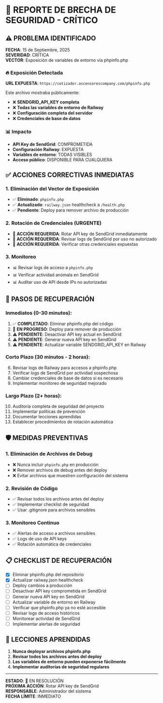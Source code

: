 # 🚨 REPORTE DE BRECHA DE SEGURIDAD - CRÍTICO

## ⚠️ PROBLEMA IDENTIFICADO

**FECHA**: 15 de Septiembre, 2025  
**SEVERIDAD**: CRÍTICA  
**VECTOR**: Exposición de variables de entorno vía phpinfo.php  

### 🔥 Exposición Detectada

**URL EXPUESTA**: `https://cotizador.ascensorescompany.com/phpinfo.php`

Este archivo mostraba públicamente:
- ❌ **SENDGRID_API_KEY completa**
- ❌ **Todas las variables de entorno de Railway**
- ❌ **Configuración completa del servidor**
- ❌ **Credenciales de base de datos**

### 📊 Impacto

- **API Key de SendGrid**: COMPROMETIDA
- **Configuración Railway**: EXPUESTA
- **Variables de entorno**: TODAS VISIBLES
- **Acceso público**: DISPONIBLE PARA CUALQUIERA

## ✅ ACCIONES CORRECTIVAS INMEDIATAS

### 1. Eliminación del Vector de Exposición
- ✅ **Eliminado**: `phpinfo.php`
- ✅ **Actualizado**: `railway.json` healthcheck a `/health.php`
- ✅ **Pendiente**: Deploy para remover archivo de producción

### 2. Rotación de Credenciales (URGENTE)
- 🔄 **ACCIÓN REQUERIDA**: Rotar API key de SendGrid inmediatamente
- 🔄 **ACCIÓN REQUERIDA**: Revisar logs de SendGrid por uso no autorizado
- 🔄 **ACCIÓN REQUERIDA**: Verificar otras credenciales expuestas

### 3. Monitoreo
- 📊 Revisar logs de acceso a `phpinfo.php`
- 📊 Verificar actividad anómala en SendGrid
- 📊 Auditar uso de API desde IPs no autorizadas

## 🔧 PASOS DE RECUPERACIÓN

### Inmediatos (0-30 minutos):
1. ✅ **COMPLETADO**: Eliminar phpinfo.php del código
2. 🔄 **EN PROGRESO**: Deploy para remover de producción
3. ⚠️ **PENDIENTE**: Desactivar API key actual en SendGrid
4. ⚠️ **PENDIENTE**: Generar nueva API key en SendGrid
5. ⚠️ **PENDIENTE**: Actualizar variable SENDGRID_API_KEY en Railway

### Corto Plazo (30 minutos - 2 horas):
6. Revisar logs de Railway para accesos a phpinfo.php
7. Verificar logs de SendGrid por actividad sospechosa
8. Cambiar credenciales de base de datos si es necesario
9. Implementar monitoreo de seguridad mejorado

### Largo Plazo (2+ horas):
10. Auditoría completa de seguridad del proyecto
11. Implementar políticas de prevención
12. Documentar lecciones aprendidas
13. Establecer procedimientos de rotación automática

## 🛡️ MEDIDAS PREVENTIVAS

### 1. Eliminación de Archivos de Debug
- ❌ Nunca incluir `phpinfo.php` en producción
- ❌ Remover archivos de debug antes del deploy
- ❌ Evitar archivos que muestren configuración del sistema

### 2. Revisión de Código
- ✅ Revisar todos los archivos antes del deploy
- ✅ Implementar checklist de seguridad
- ✅ Usar .gitignore para archivos sensibles

### 3. Monitoreo Continuo
- ✅ Alertas de acceso a archivos sensibles
- ✅ Logs de uso de API keys
- ✅ Rotación automática de credenciales

## 📋 CHECKLIST DE RECUPERACIÓN

- [x] Eliminar phpinfo.php del repositorio
- [x] Actualizar railway.json healthcheck
- [ ] Deploy cambios a producción
- [ ] Desactivar API key comprometida en SendGrid
- [ ] Generar nueva API key en SendGrid
- [ ] Actualizar variable de entorno en Railway
- [ ] Verificar que phpinfo.php ya no esté accesible
- [ ] Revisar logs de acceso históricos
- [ ] Monitorear actividad de SendGrid
- [ ] Implementar alertas de seguridad

## 🚨 LECCIONES APRENDIDAS

1. **Nunca deployar archivos phpinfo.php**
2. **Revisar todos los archivos antes del deploy**
3. **Las variables de entorno pueden exponerse fácilmente**
4. **Implementar auditorías de seguridad regulares**

---

**ESTADO**: 🔄 EN RESOLUCIÓN  
**PRÓXIMA ACCIÓN**: Rotar API key de SendGrid  
**RESPONSABLE**: Administrador del sistema  
**FECHA LÍMITE**: INMEDIATO
